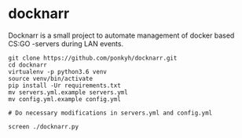 # docknarr

Docknarr is a small project to automate management of docker based CS:GO -servers during LAN events.


```
git clone https://github.com/ponkyh/docknarr.git
cd docknarr
virtualenv -p python3.6 venv
source venv/bin/activate
pip install -Ur requirements.txt
mv servers.yml.example servers.yml
mv config.yml.example config.yml

# Do necessary modifications in servers.yml and config.yml

screen ./docknarr.py
```
